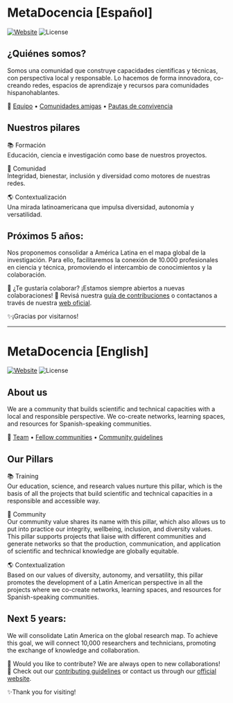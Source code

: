# MetaDocencia [Español]

[![Website](https://img.shields.io/badge/Website-MetaDocencia.org-blue)](https://www.metadocencia.org/)
![License](https://img.shields.io/badge/license-CC--BY%204.0-lightgrey)



## ¿Quiénes somos?
Somos una comunidad que construye capacidades científicas y técnicas, con perspectiva local y responsable. Lo hacemos de forma innovadora, co-creando redes, espacios de aprendizaje y recursos para comunidades hispanohablantes.

🔗 [Equipo](https://www.metadocencia.org/equipo/) • [Comunidades amigas](https://www.metadocencia.org/panal/) • [Pautas de convivencia](https://www.metadocencia.org/pdc/)

## Nuestros pilares
📚 Formación  
Educación, ciencia e investigación como base de nuestros proyectos.

🤝 Comunidad  
Integridad, bienestar, inclusión y diversidad como motores de nuestras redes.

🌎 Contextualización  
Una mirada latinoamericana que impulsa diversidad, autonomía y versatilidad.

## Próximos 5 años:
Nos proponemos consolidar a América Latina en el mapa global de la investigación. Para ello, facilitaremos la conexión de 10.000 profesionales en ciencia y técnica, promoviendo el intercambio de conocimientos y la colaboración.


💬 ¿Te gustaría colaborar? 
¡Estamos siempre abiertos a nuevas colaboraciones! 🚀
Revisá nuestra [guía de contribuciones](https://github.com/MetaDocencia/docs/blob/0ca4b81551431ff0385a2ce507a5b1094dbfda07/CONTRIBUIR.md#L4) o contactanos a través de nuestra [web oficial](https://www.metadocencia.org/).

✨¡Gracias por visitarnos! 

-------------

# MetaDocencia [English]

[![Website](https://img.shields.io/badge/Website-MetaDocencia.org-blue)](https://www.metadocencia.org/)
![License](https://img.shields.io/badge/license-CC--BY%204.0-lightgrey)


## About us
We are a community that builds scientific and technical capacities with a local and responsible perspective. We co-create networks, learning spaces, and resources for Spanish-speaking communities.

🔗 [Team](https://www.metadocencia.org/en/equipo/) • [Fellow communities](https://www.metadocencia.org/en/panal/) • [Community guidelines](https://www.metadocencia.org/en/pdc/)

## Our Pillars
📚 Training  
Our education, science, and research values nurture this pillar, which is the basis of all the projects that build scientific and technical capacities in a responsible and accessible way.

🤝 Community  
Our community value shares its name with this pillar, which also allows us to put into practice our integrity, wellbeing, inclusion, and diversity values. This pillar supports projects that liaise with different communities and generate networks so that the production, communication, and application of scientific and technical knowledge are globally equitable.

🌎 Contextualization  
Based on our values of diversity, autonomy, and versatility, this pillar promotes the development of a Latin American perspective in all the projects where we co-create networks, learning spaces, and resources for Spanish-speaking communities.

## Next 5 years:
We will consolidate Latin America on the global research map. To achieve this goal, we will connect 10,000 researchers and technicians, promoting the exchange of knowledge and collaboration.

💬 Would you like to contribute? 
We are always open to new collaborations! 🚀
Check out our [contributing guidelines](https://github.com/MetaDocencia/docs/blob/0ca4b81551431ff0385a2ce507a5b1094dbfda07/english/CONTRIBUTING.md) or contact us through our [official website](https://www.metadocencia.org/en/).

✨Thank you for visiting! 

